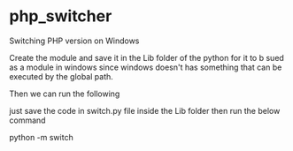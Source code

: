 # php_switcher
Switching PHP version on Windows

Create the module and save it in the Lib folder of the python for it to b sued as a module in windows
since windows doesn't has something that can be executed by the global path.

Then we can run the following 

just save the code in switch.py file inside the Lib folder then run the below command 

python -m switch
